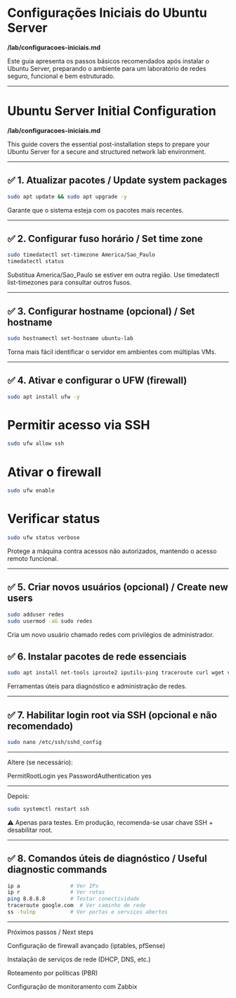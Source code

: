 # Configurações Iniciais do Ubuntu Server  
**/lab/configuracoes-iniciais.md**

Este guia apresenta os passos básicos recomendados após instalar o Ubuntu Server, preparando o ambiente para um laboratório de redes seguro, funcional e bem estruturado.

---

# Ubuntu Server Initial Configuration  
**/lab/configuracoes-iniciais.md**

This guide covers the essential post-installation steps to prepare your Ubuntu Server for a secure and structured network lab environment.

---

## ✅ 1. Atualizar pacotes / Update system packages

```bash
sudo apt update && sudo apt upgrade -y
```
Garante que o sistema esteja com os pacotes mais recentes.

---

## ✅ 2. Configurar fuso horário / Set time zone

```bash
sudo timedatectl set-timezone America/Sao_Paulo
timedatectl status
```
Substitua America/Sao_Paulo se estiver em outra região.
Use timedatectl list-timezones para consultar outros fusos.

---
## ✅ 3. Configurar hostname (opcional) / Set hostname

```bash
sudo hostnamectl set-hostname ubuntu-lab
```
Torna mais fácil identificar o servidor em ambientes com múltiplas VMs.

---

## ✅ 4. Ativar e configurar o UFW (firewall)

```bash
sudo apt install ufw -y
```
# Permitir acesso via SSH
```bash
sudo ufw allow ssh
```
# Ativar o firewall
```bash
sudo ufw enable
```
# Verificar status
```bash
sudo ufw status verbose
```
Protege a máquina contra acessos não autorizados, mantendo o acesso remoto funcional.

---

## ✅ 5. Criar novos usuários (opcional) / Create new users
```bash
sudo adduser redes
sudo usermod -aG sudo redes
```
Cria um novo usuário chamado redes com privilégios de administrador.

## ✅ 6. Instalar pacotes de rede essenciais
```bash
sudo apt install net-tools iproute2 iputils-ping traceroute curl wget vim htop unzip dnsutils nmap tcpdump -y
```
Ferramentas úteis para diagnóstico e administração de redes.

---

## ✅ 7. Habilitar login root via SSH (opcional e não recomendado)
```bash
sudo nano /etc/ssh/sshd_config
```

---

Altere (se necessário):

PermitRootLogin yes
PasswordAuthentication yes

---

Depois:
```bash
sudo systemctl restart ssh
```
⚠️ Apenas para testes. Em produção, recomenda-se usar chave SSH + desabilitar root.

---

## ✅ 8. Comandos úteis de diagnóstico / Useful diagnostic commands
```bash
ip a                # Ver IPs
ip r                # Ver rotas
ping 8.8.8.8        # Testar conectividade
traceroute google.com  # Ver caminho de rede
ss -tulnp           # Ver portas e serviços abertos
```

---

Próximos passos / Next steps

  Configuração de firewall avançado (iptables, pfSense)
  
  Instalação de serviços de rede (DHCP, DNS, etc.)

  Roteamento por políticas (PBR)

  Configuração de monitoramento com Zabbix



